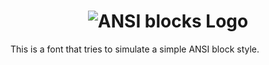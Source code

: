<h1 align="center">
  <img src="ansi-blocks.png" alt="ANSI blocks Logo" />
</h1>

This is a font that tries to simulate a simple ANSI block style.
